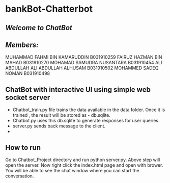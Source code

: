 # bankBot-Chatterbot
## _Welcome to ChatBot_
## _Members:_
MUHAMMAD FAHMI BIN KAMARUDDIN B031910259
FAIRUZ HAZMAN BIN MAHAD       B031910270
MOHAMAD SAMUDRA NUSANTARA     B031910454
ALI ABDULLAH ALI ABDULLAH ALHUSAM B031910502
MOHAMMED SADEQ NOMAN          B031910498

## ChatBot with interactive UI using simple web socket server
- Chatbot_train.py file trains the data available in the data folder. Once it is trained , the result will be stored as - db.sqlite.
- Chatbot.py uses this db.sqlite to generate responses for user queries.
- server.py sends back message to the client.
- 
## How to run
Go to Chatbot_Project directory and run python server.py.
Above step will open the server. Now right click the index.html page and open with brower. You will be able to see the chat window where you can start the conversation.

